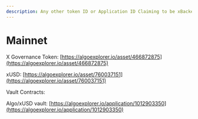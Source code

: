 ```yaml
---
description: Any other token ID or Application ID Claiming to be xBacked is a scam
---
```


# Mainnet

X Governance Token: [https://algoexplorer.io/asset/466872875](https://algoexplorer.io/asset/466872875)

xUSD: [https://algoexplorer.io/asset/760037151](https://algoexplorer.io/asset/760037151)

Vault Contracts:

Algo/xUSD vault: [https://algoexplorer.io/application/1012903350](https://algoexplorer.io/application/1012903350)
